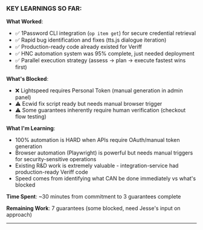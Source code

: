 ### **KEY LEARNINGS SO FAR:**

**What Worked**:

- ✅ 1Password CLI integration (`op item get`) for secure credential retrieval
- ✅ Rapid bug identification and fixes (tts.js dialogue iteration)
- ✅ Production-ready code already existed for Veriff
- ✅ HNC automation system was 95% complete, just needed deployment
- ✅ Parallel execution strategy (assess → plan → execute fastest wins first)

**What's Blocked**:

- ❌ Lightspeed requires Personal Token (manual generation in admin panel)
- ⚠️ Ecwid fix script ready but needs manual browser trigger
- ⚠️ Some guarantees inherently require human verification (checkout flow testing)

**What I'm Learning**:

- 100% automation is HARD when APIs require OAuth/manual token generation
- Browser automation (Playwright) is powerful but needs manual triggers for security-sensitive operations
- Existing R&D work is extremely valuable - integration-service had production-ready Veriff code
- Speed comes from identifying what CAN be done immediately vs what's blocked

**Time Spent**: ~30 minutes from commitment to 3 guarantees complete

**Remaining Work**: 7 guarantees (some blocked, need Jesse's input on approach)

---
